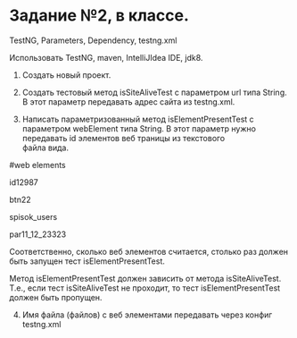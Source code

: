 # Задание №2, в классе.
TestNG, Parameters, Dependency, testng.xml

Использовать TestNG, maven, IntelliJIdea IDE, jdk8.

1. Создать новый проект.

2. Создать тестовый метод isSiteAliveTest с параметром url типа String.
    В этот параметр передавать адрес сайта из testng.xml.

3. Написать параметризованный метод  isElementPresentTest с параметром  webElement типа String.
В этот параметр нужно передавать id элементов веб траницы из текстового       
файла вида.

#web elements

id12987

btn22

spisok_users

par11_12_23323

Соответственно, сколько веб элементов считается, столько раз должен быть запущен тест
isElementPresentTest.

Метод isElementPresentTest должен зависить от метода
isSiteAliveTest. Т.е., если тест isSiteAliveTest не проходит, то тест
isElementPresentTest должен быть пропущен.

4. Имя файла (файлов) с веб элементами передавать через конфиг 
testng.xml
   



